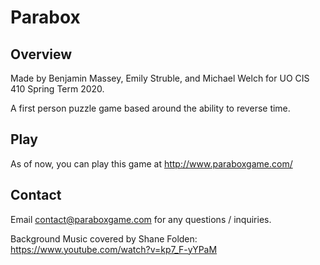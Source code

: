# Parabox

## Overview

Made by Benjamin Massey, Emily Struble, and Michael Welch for UO CIS 410 Spring Term 2020.

A first person puzzle game based around the ability to reverse time.

## Play

As of now, you can play this game at http://www.paraboxgame.com/

## Contact

Email contact@paraboxgame.com for any questions / inquiries.

Background Music covered by Shane Folden: https://www.youtube.com/watch?v=kp7_F-yYPaM
